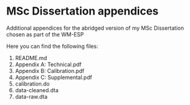 # MSc Dissertation appendices
Additional appendices for the abridged version of my MSc Dissertation chosen as part of the WM-ESP

Here you can find the following files:
1. README.md
2. Appendix A: Technical.pdf
3. Appendix B: Calibration.pdf
4. Appendix C: Supplemental.pdf
5. calibration.do
6. data-cleaned.dta
7. data-raw.dta
